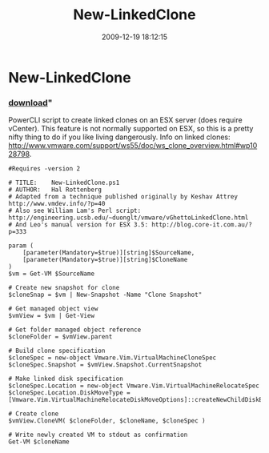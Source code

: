 ﻿---
pid:            1549
parent:         0
children:       
poster:         halr9000
title:          New-LinkedClone
date:           2009-12-19 18:12:15
format:         posh
---

# New-LinkedClone

### [download](1549.ps1)"

PowerCLI script to create linked clones on an ESX server (does require vCenter). This feature is not normally supported on ESX, so this is a pretty nifty thing to do if you like living dangerously. Info on linked clones: http://www.vmware.com/support/ws55/doc/ws_clone_overview.html#wp1028798.

```posh
#Requires -version 2

# TITLE: 	New-LinkedClone.ps1
# AUTHOR:	Hal Rottenberg
# Adapted from a technique published originally by Keshav Attrey http://www.vmdev.info/?p=40
# Also see William Lam's Perl script: http://engineering.ucsb.edu/~duonglt/vmware/vGhettoLinkedClone.html
# And Leo's manual version for ESX 3.5: http://blog.core-it.com.au/?p=333

param (
	[parameter(Mandatory=$true)][string]$SourceName,
	[parameter(Mandatory=$true)][string]$CloneName
)
$vm = Get-VM $SourceName

# Create new snapshot for clone
$cloneSnap = $vm | New-Snapshot -Name "Clone Snapshot"

# Get managed object view
$vmView = $vm | Get-View

# Get folder managed object reference
$cloneFolder = $vmView.parent

# Build clone specification
$cloneSpec = new-object Vmware.Vim.VirtualMachineCloneSpec
$cloneSpec.Snapshot = $vmView.Snapshot.CurrentSnapshot

# Make linked disk specification
$cloneSpec.Location = new-object Vmware.Vim.VirtualMachineRelocateSpec
$cloneSpec.Location.DiskMoveType = [Vmware.Vim.VirtualMachineRelocateDiskMoveOptions]::createNewChildDiskBacking

# Create clone
$vmView.CloneVM( $cloneFolder, $cloneName, $cloneSpec )

# Write newly created VM to stdout as confirmation
Get-VM $cloneName
```
